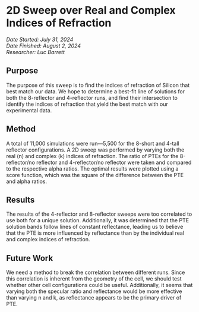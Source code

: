 # 2D Sweep over Real and Complex Indices of Refraction  
*Date Started: July 31, 2024*  
*Date Finished: August 2, 2024*  
*Researcher: Luc Barrett*

## Purpose  
The purpose of this sweep is to find the indices of refraction of Silicon that best match our data. We hope to determine a best-fit line of solutions for both the 8-reflector and 4-reflector runs, and find their intersection to identify the indices of refraction that yield the best match with our experimental data.

## Method  
A total of 11,000 simulations were run—5,500 for the 8-short and 4-tall reflector configurations. A 2D sweep was performed by varying both the real (n) and complex (k) indices of refraction. The ratio of PTEs for the 8-reflector/no reflector and 4-reflector/no reflector were taken and compared to the respective alpha ratios. The optimal results were plotted using a score function, which was the square of the difference between the PTE and alpha ratios.

## Results  
The results of the 4-reflector and 8-reflector sweeps were too correlated to use both for a unique solution. Additionally, it was determined that the PTE solution bands follow lines of constant reflectance, leading us to believe that the PTE is more influenced by reflectance than by the individual real and complex indices of refraction.

## Future Work  
We need a method to break the correlation between different runs. Since this correlation is inherent from the geometry of the cell, we should test whether other cell configurations could be useful. Additionally, it seems that varying both the specular ratio and reflectance would be more effective than varying n and k, as reflectance appears to be the primary driver of PTE.
